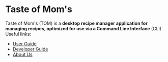 # Taste of Mom's
Taste of Mom's (TOM) is a <strong>desktop recipe manager application for managing recipes, optimized for use via a Command Line Interface</strong> (CLI).
<br>Useful links:
* [User Guide](UserGuide.md)
* [Developer Guide](DeveloperGuide.md)
* [About Us](AboutUs.md)

